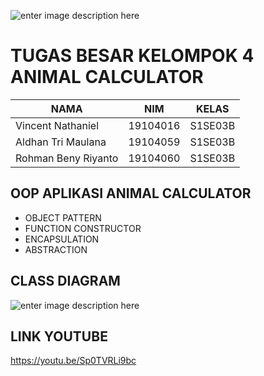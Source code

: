 ![enter image description here](https://i.ibb.co/GHrL6k4/LOGO-ITTP-Tagline.png)
# TUGAS BESAR KELOMPOK 4 ANIMAL 	 CALCULATOR 
|  NAMA              |NIM                        |KELAS                         |
|----------------|-------------------------------|-----------------------------|
|Vincent Nathaniel 	 |19104016            |S1SE03B            |
|Aldhan Tri Maulana  |19104059            |S1SE03B            |
|Rohman Beny Riyanto |19104060			  |S1SE03B|

## OOP APLIKASI ANIMAL CALCULATOR

- OBJECT PATTERN
- FUNCTION CONSTRUCTOR
- ENCAPSULATION
- ABSTRACTION

## CLASS DIAGRAM

![enter image description here](https://i.ibb.co/N3z3vxQ/Screenshot-1.png)

## LINK YOUTUBE 
https://youtu.be/Sp0TVRLi9bc

